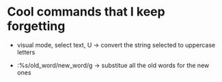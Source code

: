 # Cool commands that I keep forgetting

+ visual mode, select text, U -> convert the string selected to uppercase letters

+ :%s/old\_word/new\_word/g -> substitue all the old words for the new ones


